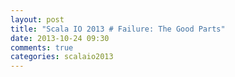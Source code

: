 ```yaml
---
layout: post
title: "Scala IO 2013 # Failure: The Good Parts"
date: 2013-10-24 09:30
comments: true
categories: scalaio2013
---
```


